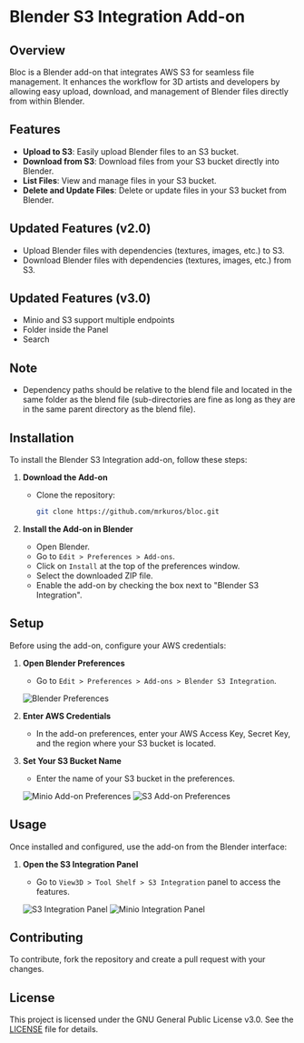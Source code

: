 # Blender S3 Integration Add-on

## Overview

Bloc is a Blender add-on that integrates AWS S3 for seamless file management. It enhances the workflow for 3D artists and developers by allowing easy upload, download, and management of Blender files directly from within Blender.

## Features

- **Upload to S3**: Easily upload Blender files to an S3 bucket.
- **Download from S3**: Download files from your S3 bucket directly into Blender.
- **List Files**: View and manage files in your S3 bucket.
- **Delete and Update Files**: Delete or update files in your S3 bucket from Blender.

## Updated Features (v2.0)

- Upload Blender files with dependencies (textures, images, etc.) to S3.
- Download Blender files with dependencies (textures, images, etc.) from S3.

## Updated Features (v3.0)
- Minio and S3 support multiple endpoints
- Folder inside the Panel
- Search 

## Note

- Dependency paths should be relative to the blend file and located in the same folder as the blend file (sub-directories are fine as long as they are in the same parent directory as the blend file).

## Installation

To install the Blender S3 Integration add-on, follow these steps:

1. **Download the Add-on**
   - Clone the repository:
     ```bash
     git clone https://github.com/mrkuros/bloc.git
     ```
     
2. **Install the Add-on in Blender**
   - Open Blender.
   - Go to `Edit > Preferences > Add-ons`.
   - Click on `Install` at the top of the preferences window.
   - Select the downloaded ZIP file.
   - Enable the add-on by checking the box next to "Blender S3 Integration".

## Setup

Before using the add-on, configure your AWS credentials:

1. **Open Blender Preferences**
   - Go to `Edit > Preferences > Add-ons > Blender S3 Integration`.

   ![Blender Preferences](https://github.com/user-attachments/assets/8d102066-a5d6-43f3-a709-5e7d7c154160)

2. **Enter AWS Credentials**
   - In the add-on preferences, enter your AWS Access Key, Secret Key, and the region where your S3 bucket is located.

3. **Set Your S3 Bucket Name**
   - Enter the name of your S3 bucket in the preferences.

   ![Minio Add-on Preferences](https://github.com/user-attachments/assets/b5d6bf18-4fee-4d02-a993-1f6c13276301)
   ![S3 Add-on Preferences](https://github.com/user-attachments/assets/96a4e7c5-575d-4860-91f1-2d58bf5bce27)



## Usage

Once installed and configured, use the add-on from the Blender interface:

1. **Open the S3 Integration Panel**
   - Go to `View3D > Tool Shelf > S3 Integration` panel to access the features.

   ![S3 Integration Panel](https://github.com/user-attachments/assets/9f5a15af-1199-4ca0-b5f4-57eba054384a)
   ![Minio Integration Panel](https://github.com/user-attachments/assets/0089253f-dbad-4c54-ba71-122dbaf7015d)


## Contributing

To contribute, fork the repository and create a pull request with your changes.

## License

This project is licensed under the GNU General Public License v3.0. See the [LICENSE](LICENSE) file for details.

